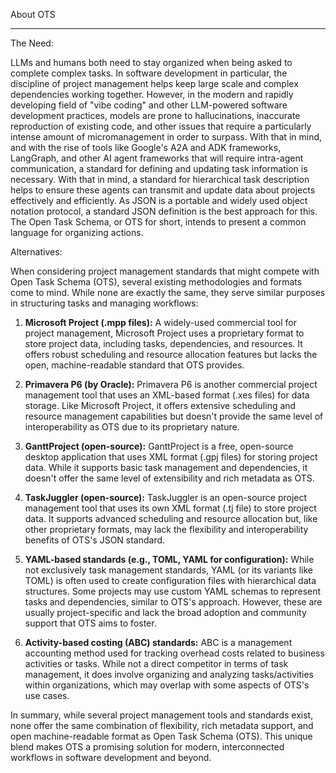 About OTS

---

The Need:

LLMs and humans both need to stay organized when being asked to complete complex tasks.  In software development in particular, the discipline of project management helps keep large scale and complex dependencies working together.  However, in the modern and rapidly developing field of "vibe coding" and other LLM-powered software development practices, models are prone to hallucinations, inaccurate reproduction of existing code, and other issues that require a particularly intense amount of micromanagement in order to surpass.  With that in mind, and with the rise of tools like Google's A2A and ADK frameworks, LangGraph, and other AI agent frameworks that will require intra-agent communication, a standard for defining and updating task information is necessary.  With that in mind, a standard for hierarchical task description helps to ensure these agents can transmit and update data about projects effectively and efficiently.  As JSON is a portable and widely used object notation protocol, a standard JSON definition is the best approach for this.  The Open Task Schema, or OTS for short, intends to present a common language for organizing actions.


Alternatives:

When considering project management standards that might compete with Open Task Schema (OTS), several 
existing methodologies and formats come to mind. While none are exactly the same, they serve similar purposes 
in structuring tasks and managing workflows:

1. **Microsoft Project (.mpp files):** A widely-used commercial tool for project management, Microsoft Project 
uses a proprietary format to store project data, including tasks, dependencies, and resources. It offers robust 
scheduling and resource allocation features but lacks the open, machine-readable standard that OTS provides.

2. **Primavera P6 (by Oracle):** Primavera P6 is another commercial project management tool that uses an 
XML-based format (.xes files) for data storage. Like Microsoft Project, it offers extensive scheduling and 
resource management capabilities but doesn't provide the same level of interoperability as OTS due to its 
proprietary nature.

3. **GanttProject (open-source):** GanttProject is a free, open-source desktop application that uses XML format 
(.gpj files) for storing project data. While it supports basic task management and dependencies, it doesn't 
offer the same level of extensibility and rich metadata as OTS.

4. **TaskJuggler (open-source):** TaskJuggler is an open-source project management tool that uses its own XML 
format (.tj file) to store project data. It supports advanced scheduling and resource allocation but, like 
other proprietary formats, may lack the flexibility and interoperability benefits of OTS's JSON standard.

5. **YAML-based standards (e.g., TOML, YAML for configuration):** While not exclusively task management 
standards, YAML (or its variants like TOML) is often used to create configuration files with hierarchical data 
structures. Some projects may use custom YAML schemas to represent tasks and dependencies, similar to OTS's 
approach. However, these are usually project-specific and lack the broad adoption and community support that 
OTS aims to foster.

6. **Activity-based costing (ABC) standards:** ABC is a management accounting method used for tracking overhead 
costs related to business activities or tasks. While not a direct competitor in terms of task management, it 
does involve organizing and analyzing tasks/activities within organizations, which may overlap with some 
aspects of OTS's use cases.

In summary, while several project management tools and standards exist, none offer the same combination of 
flexibility, rich metadata support, and open machine-readable format as Open Task Schema (OTS). This 
unique blend makes OTS a promising solution for modern, interconnected workflows in software development and 
beyond.

